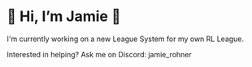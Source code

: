 # 👋 Hi, I’m Jamie 👋

I'm currently working on a new League System for my own RL League.

Interested in helping? Ask me on Discord: jamie_rohner
